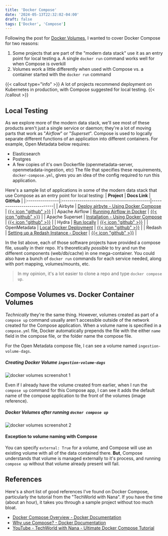 ```yaml
---
title: 'Docker Compose'
date: '2024-05-13T22:32:02-04:00'
draft: false
tags: ['Docker', 'Compose']
---
```

Following the post for [Docker Volumes](/docker_volumes), I wanted to cover Docker Compose for two reasons:
1. Some projects that are part of the "modern data stack" use it as an entry point for local testing
  a. A single `docker run` command works well for when Compose is overkill
2. Volumes work a little differently when used with Compose vs. a container started with the `docker run` command

{{< callout type="info" >}}
   A lot of projects recommend deployment on Kubernetes in production, with Compose suggested for local testing.
{{< /callout >}}

## Local Testing

As we explore more of the modern data stack, we'll see most of these products aren't just a single service or daemon; they're a lot of moving parts that work as "*Airflow*" or "*Superset*". Compose is used to logcally separate different functions of an application into different containers. For example, Open Metadata below requires:
- Elasticsearch
- Postgres
- A few copies of it's own Dockerfile (openmetadata-server, openmetadata-ingestion, etc)
The file that specifies these requirements, `docker-compose.yml`, gives you an idea of the config required to run this application.

Here's a sample list of applications in some of the modern data stack that use Compose as an entry point for local testing:
| **Project**     | **Docs Link**                               | **GitHub**                  |
|:----------------|:--------------------------------------------|-----------------------------|
| Airbyte         | [Deploy airbyte - Using Docker Compose][1]  | [{{< icon "github" >}}][2]  |
| Apache Airflow  | [Running Airflow in Docker][3]              | [{{< icon "github" >}}][4]  |
| Apache Superset | [Installation - Using Docker Compose][5]    | [{{< icon "github" >}}][6]  |
| Hydra           | [Run locally][7]                            | [{{< icon "github" >}}][8]  |
| OpenMetadata    | [Local Docker Deployment][9]                | [{{< icon "github" >}}][10] |
| Redash          | [Setting up a Redash Instance - Docker][11] | [{{< icon "github" >}}][12] |

[1]: https://docs.airbyte.com/deploying-airbyte/docker-compose
[2]: https://github.com/airbytehq/airbyte
[3]: https://airflow.apache.org/docs/apache-airflow/stable/howto/docker-compose/index.html
[4]: https://github.com/apache/airflow
[5]: https://superset.apache.org/docs/installation/docker-compose/
[6]: https://github.com/apache/superset
[7]: https://github.com/hydradatabase/hydra/tree/main?tab=readme-ov-file#run-locally
[8]: https://github.com/hydradatabase/hydra
[9]: https://docs.open-metadata.org/v1.4.x/quick-start/local-docker-deployment
[10]: https://github.com/open-metadata/OpenMetadata
[11]: https://redash.io/help/open-source/setup#-Docker
[12]: https://github.com/getredash/redash

In the list above, each of those software projects have provided a compose file, usually in their repo. It's theoretically *possible* to try and run the different components (web/db/cache) in one mega-container. You could also have a bunch of `docker run` commands for each service needed, along with port mapping, volumes/mounts, etc.  
> In my opinion, it's a lot easier to clone a repo and type `docker compose up`.

## Compose Volumes vs. Docker Container Volumes
*Technically* they're the same thing. However, volumes created as part of a `compose up` command usually aren't accessible outside of the network created for the Compose application. When a volume name is specified in a `compose.yml` file, Docker automatically prepends the file with the either `name` field in the compose file, or the folder name the compose file.

For the Open Metadata compose file, I can see a volume named `ingestion-volume-dags`. 

##### Creating Docker Volume `ingestion-volume-dags`
![docker volumes screenshot 1](/images/docker_volumes_01.png)

Even if I already have the volume created from earlier, when I run the `compose up` command for this Compose app, I can see it adds the default name of the compose application to the front of the volumes (image reference).

##### Docker Volumes after running `docker compose up`
![docker volumes screenshot 2](/images/docker_volumes_02.png)

#### Exception to volume naming with Compose
You can specify `external: True` for a volume, and Compose will use an existing volume with all of the data contained there. **But**, Compose understands that volume is managed externally to it's process, and running `compose up` without that volume already present will fail.


## References
Here's a short list of good references I've found on Docker Compose, particularly the tutorial from the "TechWorld with Nana". If you have the time (about an hour), it takes you through a sample project without too much bloat.
- [Docker Compose Overview - Docker Documentation](https://docs.docker.com/compose/)
- [Why use Compose? - Docker Documentation](https://docs.docker.com/compose/intro/features-uses/)
- [YouTube - TechWorld with Nana - Ultimate Docker Compose Tutorial](https://youtu.be/SXwC9fSwct8?si=UdP34H8ffPsBWf9C)